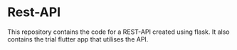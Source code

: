 # Rest-API
This repository contains the code for a REST-API created using flask. It also contains the trial flutter app that utilises the API.
